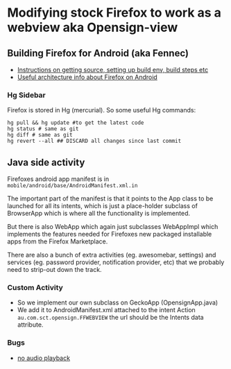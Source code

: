 # Modifying stock Firefox to work as a webview aka Opensign-view

## Building Firefox for Android (aka Fennec)

* [Instructions on getting source, setting up build env, build steps etc](https://wiki.mozilla.org/Mobile/Fennec/Android)
* [Useful architecture info about Firefox on Android](https://wiki.mozilla.org/Fennec/NativeUI)

### Hg Sidebar

Firefox is stored in Hg (mercurial). So some useful Hg commands:
``` 
hg pull && hg update #to get the latest code
hg status # same as git
hg diff # same as git 
hg revert --all ## DISCARD all changes since last commit
```

## Java side activity

Firefoxes android app manifest is in ```mobile/android/base/AndroidManifest.xml.in```

The important part of the manifest is that it points to the App class to be launched for all its intents, which is just a place-holder subclass of BrowserApp which is where all the functionality is implemented. 

But there is also WebApp which again just subclasses WebAppImpl which implements the features needed for Firefoxes new packaged installable apps from the Firefox Marketplace.

There are also a bunch of extra activities (eg. awesomebar, settings) and services (eg. password provider, notification provider, etc) that we probably need to strip-out down the track.

### Custom Activity

* So we implement our own subclass on GeckoApp (OpensignApp.java)
* We add it to AndroidManifest.xml attached to the intent Action ```au.com.sct.opensign.FFWEBVIEW``` the url should be the Intents data attribute.

### Bugs

* [no audio playback](https://bugzilla.mozilla.org/show_bug.cgi?id=879651)







